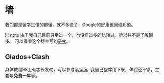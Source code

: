 # 墙
我们都是留学生懂的都懂，就不多说了，Google的好用谁用谁知道。


!!! note
    由于我自己目前只用过一个，也没有过多的比较过，所以并不是了解很多。
    可以看看这个博主写的[链接](https://github.com/vpncn/vpncn.github.io)。


## Glados+Clash

具体教程98上有学长发过，可以参考[glados](https://www.cc98.org/topic/5005423).
我自己整体用下来，体验还不错，主要是**免费一年**:heart_eyes:。